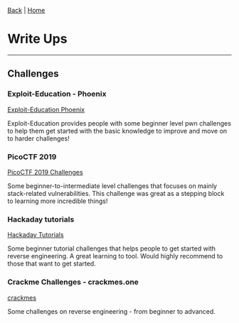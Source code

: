 [Back](WriteUpFrontPage.md) | [Home](../index.md)

# Write Ups
---

## Challenges

### Exploit-Education - Phoenix
[Exploit-Education Phoenix](exploiteducationphoenixwriteup.md)

Exploit-Education provides people with some beginner level pwn challenges to help them get started with the basic knowledge to improve and move on to harder challenges!

### PicoCTF 2019
[PicoCTF 2019 Challenges](PicoFrontPage.md)

Some beginner-to-intermediate level challenges that focuses on mainly stack-related vulnerabilities. This challenge was great as a stepping block to learning more incredible things!

### Hackaday tutorials
[Hackaday Tutorials](hackadaytutorialstuff/hackadaytutorialwriteups.md)

Some beginner tutorial challenges that helps people to get started with reverse engineering. A great learning to tool. Would
highly recommend to those that want to get started.

### Crackme Challenges - crackmes.one
[crackmes](crackmes.md)

Some challenges on reverse engineering - from beginner to advanced.
